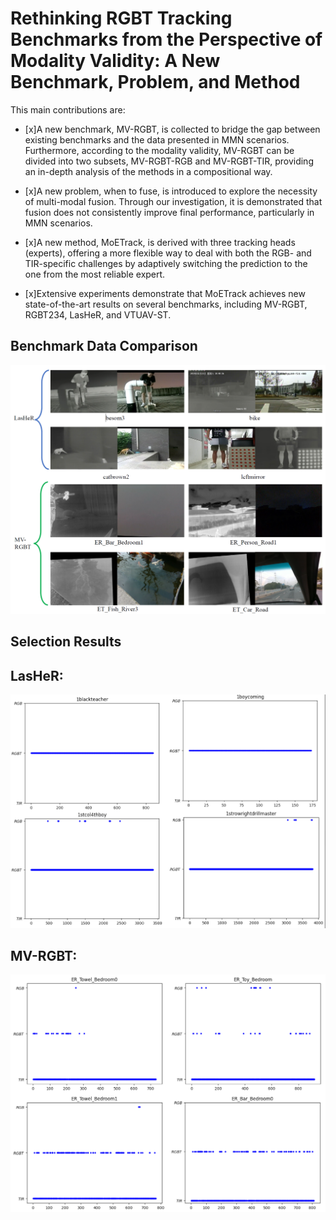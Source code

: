 # Rethinking RGBT Tracking Benchmarks from the Perspective of Modality Validity: A New Benchmark, Problem, and Method

This main contributions are:

 - [x]A new benchmark, MV-RGBT, is collected to bridge the gap between existing benchmarks and the data presented in MMN scenarios. Furthermore, according to the modality validity, MV-RGBT can be divided into two subsets, MV-RGBT-RGB and MV-RGBT-TIR, providing an in-depth analysis of the methods in a compositional way.

 - [x]A new problem, when to fuse, is introduced to explore the necessity of multi-modal fusion. Through our investigation, it is demonstrated that fusion does not consistently improve final performance, particularly in MMN scenarios.

 - [x]A new method, MoETrack, is derived with three tracking heads (experts), offering a more flexible way to deal with both the RGB- and TIR-specific challenges by adaptively switching the prediction to the one from the most reliable expert.

 - [x]Extensive experiments demonstrate that MoETrack achieves new state-of-the-art results on several benchmarks, including MV-RGBT, RGBT234, LasHeR, and VTUAV-ST.

## Benchmark Data Comparison

<img src="figs/data.png" width="600">

## Selection Results

LasHeR:
---
<img src="figs/results-LasHeR.png" width="600">

MV-RGBT:
---
<img src="figs/results-MV-RGBT.png" width="600">

